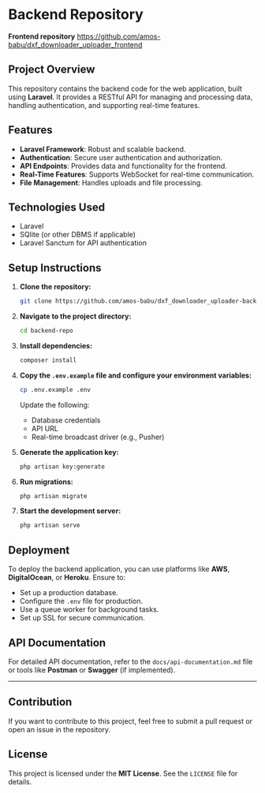 # Backend Repository
**Frontend repository** https://github.com/amos-babu/dxf_downloader_uploader_frontend
## Project Overview
This repository contains the backend code for the web application, built using **Laravel**. It provides a RESTful API for managing and processing data, handling authentication, and supporting real-time features.

## Features
- **Laravel Framework**: Robust and scalable backend.
- **Authentication**: Secure user authentication and authorization.
- **API Endpoints**: Provides data and functionality for the frontend.
- **Real-Time Features**: Supports WebSocket for real-time communication.
- **File Management**: Handles uploads and file processing.

## Technologies Used
- Laravel
- SQlite (or other DBMS if applicable)
- Laravel Sanctum for API authentication

## Setup Instructions

1. **Clone the repository:**
   ```bash
   git clone https://github.com/amos-babu/dxf_downloader_uploader-backend.git
   ```

2. **Navigate to the project directory:**
   ```bash
   cd backend-repo
   ```

3. **Install dependencies:**
   ```bash
   composer install
   ```

4. **Copy the `.env.example` file and configure your environment variables:**
   ```bash
   cp .env.example .env
   ```
   Update the following:
   - Database credentials
   - API URL
   - Real-time broadcast driver (e.g., Pusher)

5. **Generate the application key:**
   ```bash
   php artisan key:generate
   ```

6. **Run migrations:**
   ```bash
   php artisan migrate
   ```

7. **Start the development server:**
   ```bash
   php artisan serve
   ```

## Deployment
To deploy the backend application, you can use platforms like **AWS**, **DigitalOcean**, or **Heroku**. Ensure to:
- Set up a production database.
- Configure the `.env` file for production.
- Use a queue worker for background tasks.
- Set up SSL for secure communication.

## API Documentation
For detailed API documentation, refer to the `docs/api-documentation.md` file or tools like **Postman** or **Swagger** (if implemented).

---

## Contribution
If you want to contribute to this project, feel free to submit a pull request or open an issue in the repository.

## License
This project is licensed under the **MIT License**. See the `LICENSE` file for details.
